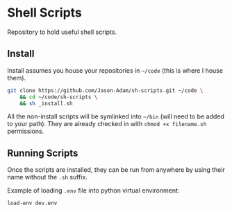 # Shell Scripts  
Repository to hold useful shell scripts.  

## Install  
Install assumes you house your repositories in `~/code` (this is where I house them).  

```bash  
git clone https://github.com/Jason-Adam/sh-scripts.git ~/code \
    && cd ~/code/sh-scripts \
    && sh _install.sh
```  

All the non-install scripts will be symlinked into `~/bin` (will need to be added to your path). They are already checked in with `chmod +x filename.sh` permissions.  

## Running Scripts  
Once the scripts are installed, they can be run from anywhere by using their name without the `.sh` suffix.  

Example of loading `.env` file into python virtual environment:  

```bash  
load-env dev.env
```
